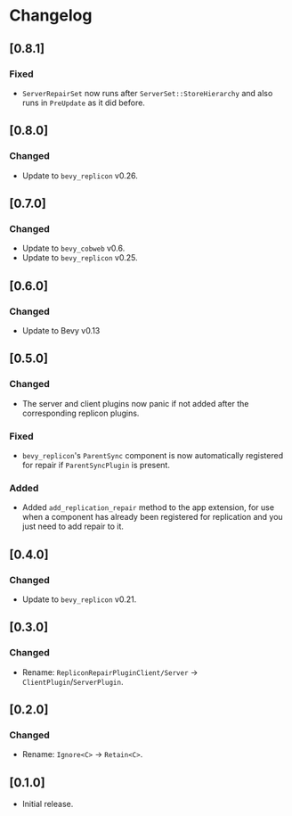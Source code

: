 # Changelog

## [0.8.1]

### Fixed

- `ServerRepairSet` now runs after `ServerSet::StoreHierarchy` and also runs in `PreUpdate` as it did before.


## [0.8.0]

### Changed

- Update to `bevy_replicon` v0.26.


## [0.7.0]

### Changed

- Update to `bevy_cobweb` v0.6.
- Update to `bevy_replicon` v0.25.


## [0.6.0]

### Changed

- Update to Bevy v0.13


## [0.5.0]

### Changed

- The server and client plugins now panic if not added after the corresponding replicon plugins.

### Fixed

- `bevy_replicon`'s `ParentSync` component is now automatically registered for repair if `ParentSyncPlugin` is present.

### Added

- Added `add_replication_repair` method to the app extension, for use when a component has already been registered for replication and you just need to add repair to it.


## [0.4.0]

### Changed

- Update to `bevy_replicon` v0.21.


## [0.3.0]

### Changed

- Rename: `RepliconRepairPluginClient/Server` -> `ClientPlugin`/`ServerPlugin`.


## [0.2.0]

### Changed

- Rename: `Ignore<C>` -> `Retain<C>`.


## [0.1.0]

- Initial release.
